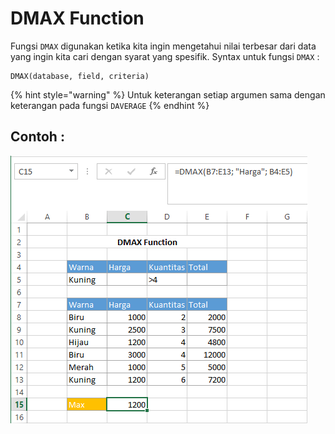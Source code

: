 # DMAX Function

Fungsi `DMAX` digunakan ketika kita ingin mengetahui nilai terbesar dari data yang ingin kita cari dengan syarat yang spesifik. Syntax untuk fungsi `DMAX` :

```text
DMAX(database, field, criteria)
```

{% hint style="warning" %}
Untuk keterangan setiap argumen sama dengan keterangan pada fungsi `DAVERAGE`
{% endhint %}

## Contoh :

![](../.gitbook/assets/dmax.PNG)

